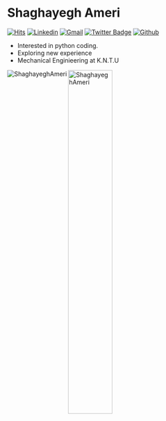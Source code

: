 <h1> Shaghayegh Ameri </h1>

[![Hits](https://hits.seeyoufarm.com/api/count/incr/badge.svg?url=https%3A%2F%2Fgithub.com%2FShaghayeghAmer%2FShaghayeghAmer&count_bg=%2379C83D&title_bg=%23555555&icon=&icon_color=%23E7E7E7&title=Profile+Views&edge_flat=false)](https://hits.seeyoufarm.com)
[![Linkedin](https://img.shields.io/badge/-LinkedIn-blue?style=flat&logo=Linkedin&logoColor=white)](https://www.linkedin.com/in/shaghayegh-ameri98/)
[![Gmail](https://img.shields.io/badge/-Gmail-c14438?style=flat&logo=Gmail&logoColor=white)](mailto:shaghayegh.a.e@gmail.com)
[![Twitter Badge](https://img.shields.io/badge/-Twitter-1da1f2?labelColor=1da1f2&logo=twitter&logoColor=white&link=https://twitter.com/mrr_zo)](https://twitter.com/mrr_zo)
[![Github](https://img.shields.io/github/followers/ShaghayeghAmer?label=Follow&style=social)](https://github.com/ShaghayeghAmeri)

- Interested in python coding.
- Exploring new experience
- Mechanical Enginieering at K.N.T.U

<div>
  <img align="left" src="https://github-readme-stats.vercel.app/api/top-langs?username=ShaghayeghAmeri&show_icons=true&locale=en&layout=compact" alt="ShaghayeghAmeri" />
  <img width="45%"  src="https://github-readme-streak-stats.herokuapp.com/?user=ShaghayeghAmeri&" alt="ShaghayeghAmeri" />
</div>

<!----------------------------->
<!-- COMMENTED FOR LATER USE -->
<!----------------------------->

<!-- STATISTICS -->
<!-- [![Anurag's github stats](https://github-readme-stats.vercel.app/api?username=hejazizo&show_icons=true&count_private=true&include_all_commits=true&theme=dracula)](https://github.com/hejazizo)
 -->
<!-- MEDIUM & BUY ME A COFFEE -->
<!-- 
[![Stackoverflow](https://github.com/Rishit-dagli/Rishit-dagli/blob/master/badges/stackoverflow.svg)](https://stackoverflow.com/users/11878567/rishit-dagli)
 -->
<!--  [![Buy Me A Coffee](https://img.shields.io/badge/-Buy%20Me%20A%20Coffee-db4c4c?style=flat&logo=buy-me-a-coffee&logoColor=ffffff&link=https://ko-fi.com/dinhanhthi)](https://ko-fi.com/dinhanhthi) -->
